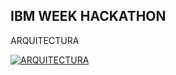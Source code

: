 ## IBM WEEK HACKATHON

ARQUITECTURA

<a href="https://ibb.co/7Cgtkf5"><img src="https://i.ibb.co/jfVkJN2/ARQUITECTURA.jpg" alt="ARQUITECTURA" border="0"></a>

